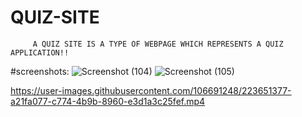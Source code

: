 # QUIZ-SITE
         A QUIZ SITE IS A TYPE OF WEBPAGE WHICH REPRESENTS A QUIZ APPLICATION!!
         
#screenshots:
![Screenshot (104)](https://user-images.githubusercontent.com/106691248/188308772-1343d137-31fe-4532-a655-bc69c7e708e8.png)
![Screenshot (105)](https://user-images.githubusercontent.com/106691248/188308774-0b27f404-e6a6-4618-9835-0efe3df49fb3.png)



https://user-images.githubusercontent.com/106691248/223651377-a21fa077-c774-4b9b-8960-e3d1a3c25fef.mp4





